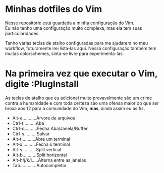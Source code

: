 # Minhas dotfiles do Vim
Nesse repositório está guardada a minha configuração do Vim.  
Eu não tenho uma configuração muito complexa, mas ela tem suas
particularidades.

Tenho várias teclas de atalho configuradas para me ajudarem no meu workflow,
futuramente irei lista-las aqui. Nessa configuração também tem muitas
colorschemes, sinta-se livre para experimenta-las.

# Na primeira vez que executar o Vim, digite :PlugInstall

As teclas de atalho que eu adicionei muito provavelmente são um crime contra a
humanidade e com toda certeza são uma ofensa maior do que ser broxa aos 12 para
a comunidade do Vim, __mas__, ainda assim eu as fiz.

- Alt-e...........Árvore de arquivos
- Ctrl-t..........Aba
- Ctrl-q..........Fecha Aba/Janela/Buffer
- Ctrl-s..........Salvar
- Alt-t...........Abre um terminal
- Alt-x...........Fecha o terminal
- Alt-v...........Split vertical
- Alt-b...........Split horizontal
- Alt-h/j/k/l.....Alterna entre as janelas
- Tab.............Autocompletar

